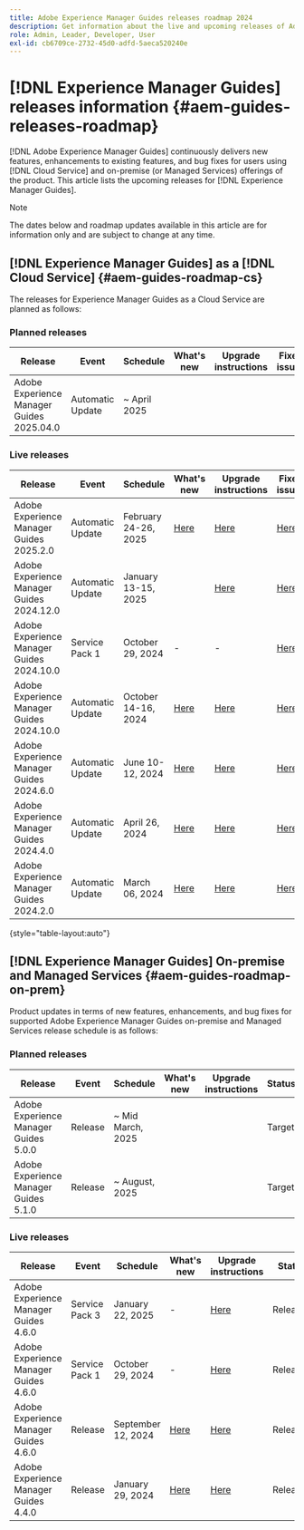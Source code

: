 ```yaml
---
title: Adobe Experience Manager Guides releases roadmap 2024
description: Get information about the live and upcoming releases of Adobe Experience Manager Guides on-prem and Adobe Experience Manager Guides as a Cloud Service
role: Admin, Leader, Developer, User
exl-id: cb6709ce-2732-45d0-adfd-5aeca520240e
---
```

# [!DNL Experience Manager Guides] releases information {#aem-guides-releases-roadmap}

[!DNL Adobe Experience Manager Guides] continuously delivers new features, enhancements to existing features, and bug fixes for users using [!DNL Cloud Service] and on-premise (or Managed Services) offerings of the product. This article lists the upcoming releases for [!DNL Experience Manager Guides].

>[!NOTE]
>
>The dates below and roadmap updates available in this article are for information only and are subject to change at any time.

## [!DNL Experience Manager Guides] as a [!DNL Cloud Service] {#aem-guides-roadmap-cs}

The releases for Experience Manager Guides as a Cloud Service are planned as follows:

### Planned releases


| Release |Event |Schedule |What's new | Upgrade instructions | Fixed issues |Status|
|---|---|---|---|---|---|---|
|Adobe Experience Manager Guides 2025.04.0|Automatic Update|~ April 2025||||Target|

### Live releases

| Release |Event |Schedule |What's new | Upgrade instructions | Fixed issues |Status|
|---|---|---|---|---|---|---|
|Adobe Experience Manager Guides 2025.2.0|Automatic Update|February 24-26, 2025|[Here](whats-new-2025-02-0.md)|[Here](upgrade-instructions-2025-02-0.md)|[Here](fixed-issues-2025-02-0.md)|In Progress|
|Adobe Experience Manager Guides 2024.12.0|Automatic Update|January 13-15, 2025||[Here](upgrade-instructions-2024-12-0.md)|[Here](fixed-issues-2024-12-0.md)|Updated|
|Adobe Experience Manager Guides 2024.10.0|Service Pack 1|October 29, 2024| -| -|[Here](fixed-issues-2024-10-0-sp1.md)|Updated|
|Adobe Experience Manager Guides 2024.10.0|Automatic Update|October 14-16, 2024|[Here](whats-new-2024-10-0.md)|[Here](upgrade-instructions-2024-10-0.md)|[Here](fixed-issues-2024-10-0.md)|Updated|
|Adobe Experience Manager Guides 2024.6.0|Automatic Update|June 10-12, 2024|[Here](whats-new-2024-06-0.md)|[Here](upgrade-instructions-2024-06-0.md)|[Here](fixed-issues-2024-06-0.md)|Updated|
|Adobe Experience Manager Guides 2024.4.0|Automatic Update|April 26, 2024|[Here](whats-new-2024-04-0.md)|[Here](upgrade-instructions-2024-04-0.md)|[Here](fixed-issues-2024-04-0.md)|Updated|
|Adobe Experience Manager Guides 2024.2.0|Automatic Update|March 06, 2024|[Here](whats-new-2024-2-0.md)|[Here](upgrade-instructions-2024-2-0.md)|[Here](fixed-issues-2024-2-0.md)|Updated|

{style="table-layout:auto"}



## [!DNL Experience Manager Guides] On-premise and Managed Services {#aem-guides-roadmap-on-prem}

Product updates in terms of new features, enhancements, and bug fixes for supported Adobe Experience Manager Guides on-premise and Managed Services release schedule is as follows:

### Planned releases

| Release |Event |Schedule |What's new | Upgrade instructions | Status|
|---|---|---|---|---|---|
|Adobe Experience Manager Guides 5.0.0|Release|~ Mid March, 2025|||Target|
|Adobe Experience Manager Guides 5.1.0|Release|~ August, 2025|||Target|

### Live releases

| Release |Event |Schedule |What's new | Upgrade instructions | Status|
|---|---|---|---|---|---|
|Adobe Experience Manager Guides 4.6.0|Service Pack 3|January 22, 2025|-|[Here](upgrade-instructions-4-6-0-sp2.md)|Released|
|Adobe Experience Manager Guides 4.6.0|Service Pack 1|October 29, 2024|-|[Here](upgrade-instructions-4-6-0-sp1.md)|Released|
|Adobe Experience Manager Guides 4.6.0|Release|September 12, 2024|[Here](whats-new-4-6.md)|[Here](upgrade-instructions-4-6-0.md)|Released|
|Adobe Experience Manager Guides 4.4.0|Release|January 29, 2024|[Here](whats-new-4-4.md)|[Here](upgrade-instructions-4-4.md)|Released|



